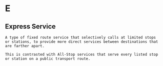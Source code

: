 # E

## Express Service
```{tabbed} Definition
A type of fixed route service that selectively calls at limited stops or stations, to provide more direct services between destinations that are farther apart.

This is contrasted with All-Stop services that serve every listed stop or station on a public transport route.
```
